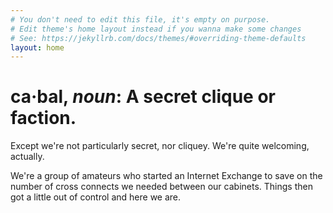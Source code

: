 ```yaml
---
# You don't need to edit this file, it's empty on purpose.
# Edit theme's home layout instead if you wanna make some changes
# See: https://jekyllrb.com/docs/themes/#overriding-theme-defaults
layout: home
---
```

# ca·bal, _noun_: A secret clique or faction.

Except we're not particularly secret, nor cliquey. We're quite welcoming, actually.

We're a group of amateurs who started an Internet Exchange to save on the number of cross connects we needed between our cabinets. Things then got a little out of control and here we are.
